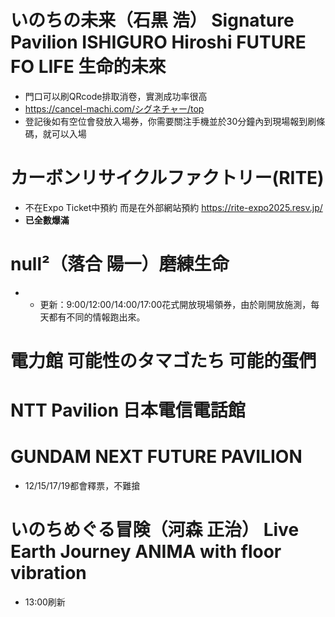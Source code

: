 # いのちの未来（石黒 浩） Signature Pavilion ISHIGURO Hiroshi FUTURE FO LIFE 生命的未來
  - 門口可以刷QRcode排取消卷，實測成功率很高
  - https://cancel-machi.com/シグネチャー/top
  - 登記後如有空位會發放入場券，你需要關注手機並於30分鐘內到現場報到刷條碼，就可以入場
# カーボンリサイクルファクトリー(RITE)
  - 不在Expo Ticket中預約 而是在外部網站預約 https://rite-expo2025.resv.jp/
  - **已全數爆滿**
# null²（落合 陽一）磨練生命
  - * 更新：9:00/12:00/14:00/17:00花式開放現場領券，由於剛開放施測，每天都有不同的情報跑出來。

# 電力館 可能性のタマゴたち 可能的蛋們
# NTT Pavilion 日本電信電話館
# GUNDAM NEXT FUTURE PAVILION
  - 12/15/17/19都會釋票，不難搶

# いのちめぐる冒険（河森 正治） Live Earth Journey  ANIMA with floor vibration
  - 13:00刷新
